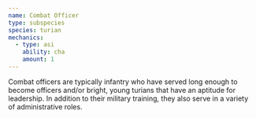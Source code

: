 ```yaml
---
name: Combat Officer
type: subspecies
species: turian
mechanics:
  - type: asi
    ability: cha
    amount: 1
---
```

Combat officers are typically infantry who have served long enough to become officers and/or bright, young turians
that have an aptitude for leadership. In addition to their military training, they also serve in a variety of
administrative roles.
